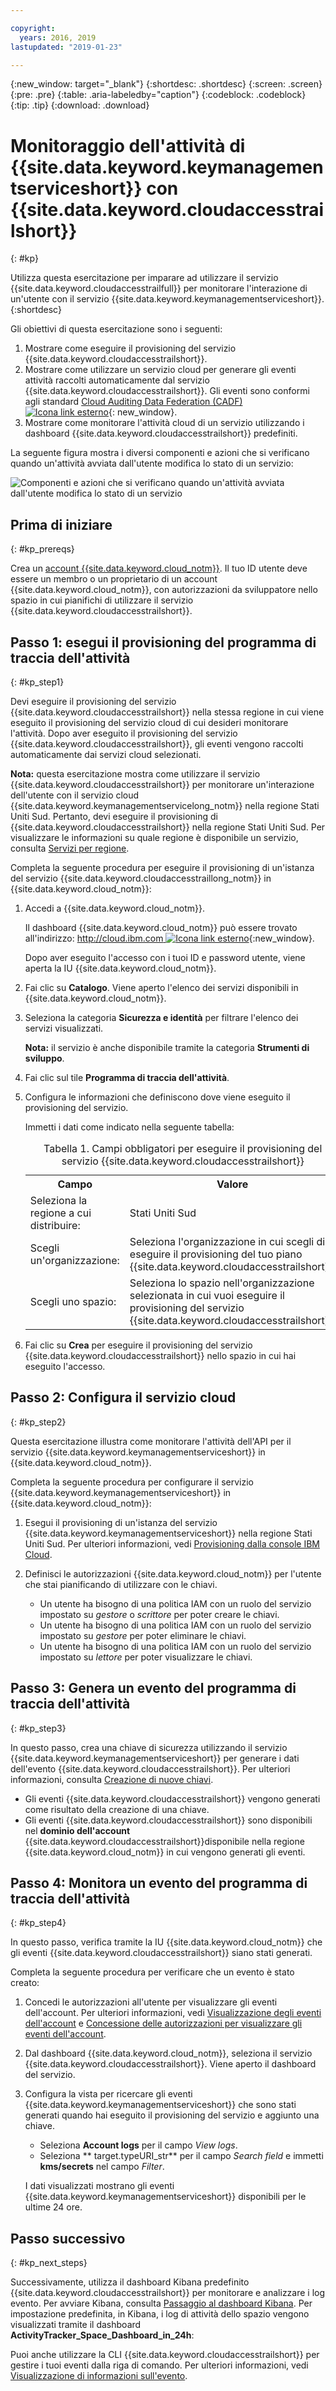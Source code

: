 ```yaml
---

copyright:
  years: 2016, 2019
lastupdated: "2019-01-23"

---
```


{:new_window: target="_blank"}
{:shortdesc: .shortdesc}
{:screen: .screen}
{:pre: .pre}
{:table: .aria-labeledby="caption"}
{:codeblock: .codeblock}
{:tip: .tip}
{:download: .download}


# Monitoraggio dell'attività di {{site.data.keyword.keymanagementserviceshort}} con {{site.data.keyword.cloudaccesstrailshort}}
{: #kp}

Utilizza questa esercitazione per imparare ad utilizzare il servizio {{site.data.keyword.cloudaccesstrailfull}} per monitorare l'interazione di un'utente con il servizio {{site.data.keyword.keymanagementserviceshort}}.
{:shortdesc}

Gli obiettivi di questa esercitazione sono i seguenti:

1. Mostrare come eseguire il provisioning del servizio {{site.data.keyword.cloudaccesstrailshort}}.
2. Mostrare come utilizzare un servizio cloud per generare gli eventi attività raccolti automaticamente dal servizio {{site.data.keyword.cloudaccesstrailshort}}. Gli eventi sono conformi agli standard [Cloud Auditing Data Federation (CADF) ![Icona link esterno](../../icons/launch-glyph.svg "Icona link esterno")](https://www.dmtf.org/sites/default/files/standards/documents/DSP0262_1.0.0.pdf){: new_window}.
3. Mostrare come monitorare l'attività cloud di un servizio utilizzando i dashboard {{site.data.keyword.cloudaccesstrailshort}} predefiniti.

La seguente figura mostra i diversi componenti e azioni che si verificano quando un'attività avviata dall'utente modifica lo stato di un servizio:

![Componenti e azioni che si verificano quando un'attività avviata dall'utente modifica lo stato di un servizio](../images/AT_f1.png "Componenti e azioni che si verificano quando un'attività avviata dall'utente modifica lo stato di un servizio")



## Prima di iniziare
{: #kp_prereqs}

Crea un [account {{site.data.keyword.cloud_notm}}](https://cloud.ibm.com/registration/). Il tuo ID utente deve essere un membro o un proprietario di un account {{site.data.keyword.cloud_notm}}, con autorizzazioni da sviluppatore nello spazio in cui pianifichi di utilizzare il servizio {{site.data.keyword.cloudaccesstrailshort}}.


## Passo 1: esegui il provisioning del programma di traccia dell'attività
{: #kp_step1}

Devi eseguire il provisioning del servizio {{site.data.keyword.cloudaccesstrailshort}} nella stessa regione in cui viene eseguito il provisioning del servizio cloud di cui desideri monitorare l'attività. Dopo aver eseguito il provisioning del servizio {{site.data.keyword.cloudaccesstrailshort}}, gli eventi vengono raccolti automaticamente dai servizi cloud selezionati. 

**Nota:** questa esercitazione mostra come utilizzare il servizio {{site.data.keyword.cloudaccesstrailshort}} per monitorare un'interazione dell'utente con il servizio cloud {{site.data.keyword.keymanagementservicelong_notm}} nella regione Stati Uniti Sud. Pertanto, devi eseguire il provisioning di {{site.data.keyword.cloudaccesstrailshort}} nella regione Stati Uniti Sud. Per visualizzare le informazioni su quale regione è disponibile un servizio, consulta [Servizi per regione](/docs/resources/services_region.html#services_region).

Completa la seguente procedura per eseguire il provisioning di un'istanza del servizio {{site.data.keyword.cloudaccesstraillong_notm}} in {{site.data.keyword.cloud_notm}}:

1. Accedi a {{site.data.keyword.cloud_notm}}.

    Il dashboard {{site.data.keyword.cloud_notm}} può essere trovato all'indirizzo: [http://cloud.ibm.com ![Icona link esterno](../../../icons/launch-glyph.svg "Icona link esterno")](http://cloud.ibm.com){:new_window}.
    
	Dopo aver eseguito l'accesso con i tuoi ID e password utente, viene aperta la IU {{site.data.keyword.cloud_notm}}.

2. Fai clic su **Catalogo**. Viene aperto l'elenco dei servizi disponibili in {{site.data.keyword.cloud_notm}}.

3. Seleziona la categoria **Sicurezza e identità** per filtrare l'elenco dei servizi visualizzati.

    **Nota:** il servizio è anche disponibile tramite la categoria **Strumenti di sviluppo**.

4. Fai clic sul tile **Programma di traccia dell'attività**. 

5. Configura le informazioni che definiscono dove viene eseguito il provisioning del servizio. 

    Immetti i dati come indicato nella seguente tabella: 

    <table>
	  <caption>Tabella 1. Campi obbligatori per eseguire il provisioning del servizio {{site.data.keyword.cloudaccesstrailshort}}</caption>
	  <tr>
	    <th width="50%">Campo</th>
		<th width="50%">Valore</th>
	  </tr>
	  <tr>
	    <td>Seleziona la regione a cui distribuire:</td>
		<td>Stati Uniti Sud</td>
	  </tr>
	  <tr>
	    <td>Scegli un'organizzazione:</td>
		<td>Seleziona l'organizzazione in cui scegli di eseguire il provisioning del tuo piano {{site.data.keyword.cloudaccesstrailshort}}.</td>
	  </tr>
	  <tr>
	    <td>Scegli uno spazio:</td>
		<td>Seleziona lo spazio nell'organizzazione selezionata in cui vuoi eseguire il provisioning del servizio {{site.data.keyword.cloudaccesstrailshort}}.</td>
	  </tr>
	</table>

6. Fai clic su **Crea** per eseguire il provisioning del servizio {{site.data.keyword.cloudaccesstrailshort}} nello spazio in cui hai eseguito l'accesso.
   

## Passo 2:  Configura il servizio cloud  
{: #kp_step2}

Questa esercitazione illustra come monitorare l'attività dell'API per il servizio {{site.data.keyword.keymanagementserviceshort}} in {{site.data.keyword.cloud_notm}}.

Completa la seguente procedura per configurare il servizio {{site.data.keyword.keymanagementserviceshort}} in {{site.data.keyword.cloud_notm}}:

1. Esegui il provisioning di un'istanza del servizio {{site.data.keyword.keymanagementserviceshort}} nella regione Stati Uniti Sud. Per ulteriori informazioni, vedi [Provisioning dalla console IBM Cloud](/docs/services/key-protect/provision.html#provision).

2. Definisci le autorizzazioni {{site.data.keyword.cloud_notm}} per l'utente che stai pianificando di utilizzare con le chiavi. 

    * Un utente ha bisogno di una politica IAM con un ruolo del servizio impostato su *gestore* o *scrittore* per poter creare le chiavi.
	* Un utente ha bisogno di una politica IAM con un ruolo del servizio impostato su *gestore* per poter eliminare le chiavi.
	* Un utente ha bisogno di una politica IAM con un ruolo del servizio impostato su *lettore* per poter visualizzare le chiavi. 


## Passo 3: Genera un evento del programma di traccia dell'attività
{: #kp_step3}

In questo passo, crea una chiave di sicurezza utilizzando il servizio {{site.data.keyword.keymanagementserviceshort}} per generare i dati dell'evento
{{site.data.keyword.cloudaccesstrailshort}}. Per ulteriori informazioni, consulta [Creazione di nuove chiavi](/docs/services/key-protect/create-standard-keys.html#create-standard-keys).

* Gli eventi {{site.data.keyword.cloudaccesstrailshort}} vengono generati come risultato della creazione di una chiave.
* Gli eventi {{site.data.keyword.cloudaccesstrailshort}} sono disponibili nel **dominio dell'account** {{site.data.keyword.cloudaccesstrailshort}}disponibile nella regione {{site.data.keyword.cloud_notm}} in cui vengono generati gli eventi. 

## Passo 4: Monitora un evento del programma di traccia dell'attività
{: #kp_step4}

In questo passo, verifica tramite la IU {{site.data.keyword.cloud_notm}} che gli eventi {{site.data.keyword.cloudaccesstrailshort}} siano stati generati.

Completa la seguente procedura per verificare che un evento è stato creato:

1. Concedi le autorizzazioni all'utente per visualizzare gli eventi dell'account. Per ulteriori informazioni, vedi [Visualizzazione degli eventi dell'account](/docs/services/cloud-activity-tracker/how-to/manage-events-ui/viewing_events.html#view_acc_events_account_events) e [Concessione delle autorizzazioni per visualizzare gli eventi dell'account](/docs/services/cloud-activity-tracker/how-to/grant_permissions.html#grant_acc_events).

2. Dal dashboard {{site.data.keyword.cloud_notm}}, seleziona il servizio {{site.data.keyword.cloudaccesstrailshort}}. Viene aperto il dashboard del servizio.

3. Configura la vista per ricercare gli eventi {{site.data.keyword.keymanagementserviceshort}} che sono stati generati quando hai eseguito il provisioning del servizio e aggiunto una chiave.

    * Seleziona **Account logs** per il campo *View logs*.
    * Seleziona ** target.typeURI_str** per il campo *Search field* e immetti **kms/secrets** nel campo *Filter*.
	
    I dati visualizzati mostrano gli eventi {{site.data.keyword.keymanagementserviceshort}} disponibili per le ultime 24 ore. 
	


## Passo successivo
{: #kp_next_steps}

Successivamente, utilizza il dashboard Kibana predefinito {{site.data.keyword.cloudaccesstrailshort}} per monitorare e analizzare i log evento. Per avviare Kibana, consulta [Passaggio al dashboard Kibana](/docs/services/cloud-activity-tracker/how-to/manage-events-ui/launch_kibana.html#launch_kibana). Per impostazione predefinita, in Kibana, i log di attività dello spazio vengono visualizzati tramite il dashboard **ActivityTracker_Space_Dashboard_in_24h**:

Puoi anche utilizzare la CLI {{site.data.keyword.cloudaccesstrailshort}} per gestire i tuoi eventi dalla riga di comando. Per ulteriori informazioni, vedi [Visualizzazione di informazioni sull'evento](/docs/services/cloud-activity-tracker/how-to/viewing_event_information.html#viewing_event_status).



